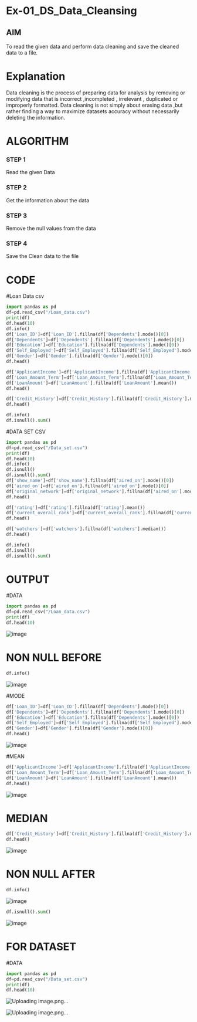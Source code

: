 # Ex-01_DS_Data_Cleansing


## AIM
To read the given data and perform data cleaning and save the cleaned data to a file. 

# Explanation
Data cleaning is the process of preparing data for analysis by removing or modifying data that is incorrect ,incompleted , irrelevant , duplicated or improperly formatted. 
Data cleaning is not simply about erasing data ,but rather finding a way to maximize datasets accuracy without necessarily deleting the information. 

# ALGORITHM
### STEP 1
Read the given Data
### STEP 2
Get the information about the data
### STEP 3
Remove the null values from the data
### STEP 4
Save the Clean data to the file

# CODE 

#Loan Data csv
```python
import pandas as pd
df=pd.read_csv("/Loan_data.csv")
print(df)
df.head(10)
df.info()
df['Loan_ID']=df['Loan_ID'].fillna(df['Dependents'].mode()[0])
df['Dependents']=df['Dependents'].fillna(df['Dependents'].mode()[0])
df['Education']=df['Education'].fillna(df['Dependents'].mode()[0])
df['Self_Employed']=df['Self_Employed'].fillna(df['Self_Employed'].mode()[0])
df['Gender']=df['Gender'].fillna(df['Gender'].mode()[0])
df.head()

df['ApplicantIncome']=df['ApplicantIncome'].fillna(df['ApplicantIncome'].mean())
df['Loan_Amount_Term']=df['Loan_Amount_Term'].fillna(df['Loan_Amount_Term'].mean())
df['LoanAmount']=df['LoanAmount'].fillna(df['LoanAmount'].mean())
df.head()

df['Credit_History']=df['Credit_History'].fillna(df['Credit_History'].median())
df.head()

df.info()
df.isnull().sum()
```
#DATA SET CSV

```python
import pandas as pd
df=pd.read_csv("/Data_set.csv")
print(df)
df.head(10)
df.info()
df.isnull()
df.isnull().sum()
df['show_name']=df['show_name'].fillna(df['aired_on'].mode()[0])
df['aired_on']=df['aired_on'].fillna(df['aired_on'].mode()[0])
df['original_network']=df['original_network'].fillna(df['aired_on'].mode()[0])
df.head()

df['rating']=df['rating'].fillna(df['rating'].mean())
df['current_overall_rank']=df['current_overall_rank'].fillna(df['current_overall_rank'].mean())
df.head()

df['watchers']=df['watchers'].fillna(df['watchers'].median())
df.head()

df.info()
df.isnull()
df.isnull().sum()
```

# OUTPUT

#DATA

```python
import pandas as pd
df=pd.read_csv("/Loan_data.csv")
print(df)
df.head(10)
```

![image](https://github.com/Sachin-vlr/ODD2023-Datascience-Ex01/assets/113497666/d91190d7-6d3b-4030-9366-565b2f5c89f8)

# NON NULL BEFORE

```python
df.info()
```
![image](https://github.com/Sachin-vlr/ODD2023-Datascience-Ex01/assets/113497666/fb3cc145-326d-4b02-80b7-9f9abc7b4def)

#MODE

```python
df['Loan_ID']=df['Loan_ID'].fillna(df['Dependents'].mode()[0])
df['Dependents']=df['Dependents'].fillna(df['Dependents'].mode()[0])
df['Education']=df['Education'].fillna(df['Dependents'].mode()[0])
df['Self_Employed']=df['Self_Employed'].fillna(df['Self_Employed'].mode()[0])
df['Gender']=df['Gender'].fillna(df['Gender'].mode()[0])
df.head()
```
![image](https://github.com/Sachin-vlr/ODD2023-Datascience-Ex01/assets/113497666/f13e602f-5d24-41f1-8916-e4e04819c56a)

#MEAN

```python
df['ApplicantIncome']=df['ApplicantIncome'].fillna(df['ApplicantIncome'].mean())
df['Loan_Amount_Term']=df['Loan_Amount_Term'].fillna(df['Loan_Amount_Term'].mean())
df['LoanAmount']=df['LoanAmount'].fillna(df['LoanAmount'].mean())
df.head()
```

![image](https://github.com/Sachin-vlr/ODD2023-Datascience-Ex01/assets/113497666/9bcb2046-f550-4b64-8afd-456489d6057b)

# MEDIAN

```python
df['Credit_History']=df['Credit_History'].fillna(df['Credit_History'].median())
df.head()
```

![image](https://github.com/Sachin-vlr/ODD2023-Datascience-Ex01/assets/113497666/1ffb0c4c-64cc-4858-a01b-c6cb5d99d978)

# NON NULL AFTER

```python
df.info()
```

![image](https://github.com/Sachin-vlr/ODD2023-Datascience-Ex01/assets/113497666/d8745d3f-9c53-44d6-92fa-d3824a99dddc)

```python
df.isnull().sum()
```

![image](https://github.com/Sachin-vlr/ODD2023-Datascience-Ex01/assets/113497666/ceee5f3e-4769-41d8-8632-b0e70453e186)

# FOR DATASET

#DATA

```python
import pandas as pd
df=pd.read_csv("/Data_set.csv")
print(df)
df.head(10)
```
![Uploading image.png…]()

![Uploading image.png…]()
